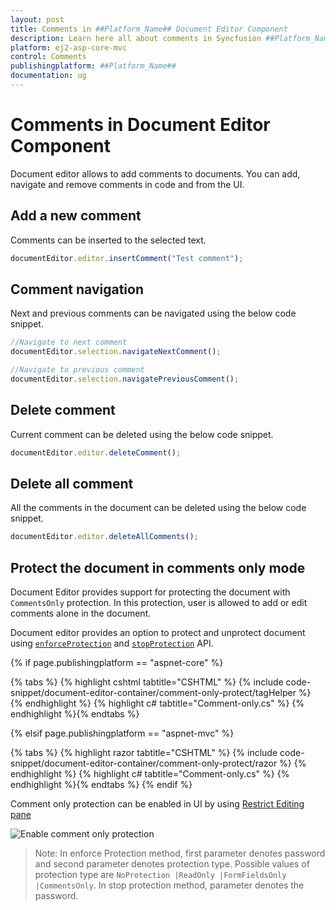 ```yaml
---
layout: post
title: Comments in ##Platform_Name## Document Editor Component
description: Learn here all about comments in Syncfusion ##Platform_Name## Document Editor component of Syncfusion Essential JS 2 and more.
platform: ej2-asp-core-mvc
control: Comments
publishingplatform: ##Platform_Name##
documentation: ug
---
```



# Comments in Document Editor Component

Document editor allows to add comments to documents. You can add, navigate and remove comments in code and from the UI.

## Add a new comment

Comments can be inserted to the selected text.

```typescript
documentEditor.editor.insertComment("Test comment");
```

## Comment navigation

Next and previous comments can be navigated using the below code snippet.

```typescript
//Navigate to next comment
documentEditor.selection.navigateNextComment();

//Navigate to previous comment
documentEditor.selection.navigatePreviousComment();
```

## Delete comment

Current comment can be deleted using the below code snippet.

```typescript
documentEditor.editor.deleteComment();
```

## Delete all comment

All the comments in the document can be deleted using the below code snippet.

```typescript
documentEditor.editor.deleteAllComments();
```

## Protect the document in comments only mode

Document Editor provides support for protecting the document with `CommentsOnly` protection. In this protection, user is allowed to add or edit comments alone in the document.

Document editor provides an option to protect and unprotect document using [`enforceProtection`](../api/document-editor/editor/#enforceprotection) and [`stopProtection`](../api/document-editor/editor/#stopprotection) API.

{% if page.publishingplatform == "aspnet-core" %}

{% tabs %}
{% highlight cshtml tabtitle="CSHTML" %}
{% include code-snippet/document-editor-container/comment-only-protect/tagHelper %}
{% endhighlight %}
{% highlight c# tabtitle="Comment-only.cs" %}
{% endhighlight %}{% endtabs %}

{% elsif page.publishingplatform == "aspnet-mvc" %}

{% tabs %}
{% highlight razor tabtitle="CSHTML" %}
{% include code-snippet/document-editor-container/comment-only-protect/razor %}
{% endhighlight %}
{% highlight c# tabtitle="Comment-only.cs" %}
{% endhighlight %}{% endtabs %}
{% endif %}


Comment only protection can be enabled in UI by using [Restrict Editing pane](../document-editor/document-management#restrict-editing-pane/)

![Enable comment only protection](images/commentsonly.png)

>Note: In enforce Protection method, first parameter denotes password and second parameter denotes protection type. Possible values of protection type are `NoProtection |ReadOnly |FormFieldsOnly |CommentsOnly`. In stop protection method, parameter denotes the password.